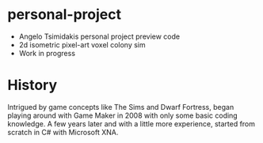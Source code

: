 # personal-project
* Angelo Tsimidakis personal project preview code
* 2d isometric pixel-art voxel colony sim
* Work in progress

# History
Intrigued by game concepts like The Sims and Dwarf Fortress, began playing around with Game Maker in 2008 with only some basic coding knowledge. A few years later and with a little more experience, started from scratch in C# with Microsoft XNA.
